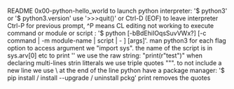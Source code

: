 README 0x00-python-hello_world
to launch python interpreter: '$ python3' or '$ python3.version'
use '>>>quit()' or Ctrl-D (EOF) to leave interpreter 
Ctrl-P for previous prompt, ^P means CL editing not working
to execute command or module or script : '$ python [-bBdEhiIOqsSuvVWx?] [-c command | -m module-name | script | - ] [args]'. man python3 for each flag option
to access argument we "import sys". the name of the script is in sys.arv[0] etc
to print '\' we use the raw string: "print(r"test\")"
when declaring multi-lines strin litterals we use triple quotes """. to not include a new line we use \ at the end of the line
python have a package manager: '$ pip install / install --upgrade / uninstall pckg'
print removes the quotes
